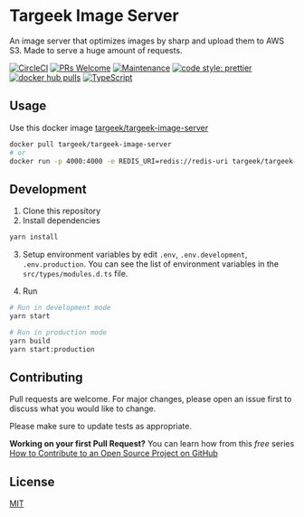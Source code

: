 # Targeek Image Server

An image server that optimizes images by sharp and upload them to AWS S3. Made to serve a huge amount of requests.

[![CircleCI](https://circleci.com/gh/targeek/targeek-image-server.svg?style=svg)](https://circleci.com/gh/targeek/targeek-image-server)
[![PRs Welcome](https://img.shields.io/badge/PRs-welcome-brightgreen.svg?style=flat-square)](http://makeapullrequest.com)
[![Maintenance](https://img.shields.io/badge/Maintained%3F-yes-green.svg)](https://github.com/targeek/targeek-image-server/graphs/commit-activity)
[![code style: prettier](https://img.shields.io/badge/code_style-prettier-ff69b4.svg?style=flat-square)](https://github.com/prettier/prettier)
[![docker hub pulls](https://img.shields.io/docker/pulls/targeek/targeek-image-server.svg)](https://hub.docker.com/r/targeek/targeek-image-server)
[![TypeScript](https://badges.frapsoft.com/typescript/awesome/typescript.png?v=101)](https://github.com/ellerbrock/typescript-badges/)

## Usage

Use this docker image [targeek/targeek-image-server](https://hub.docker.com/r/targeek/targeek-image-server)

```bash
docker pull targeek/targeek-image-server
# or
docker run -p 4000:4000 -e REDIS_URI=redis://redis-uri targeek/targeek-image-server
```

## Development

1. Clone this repository
2. Install dependencies

```bash
yarn install
```

3. Setup environment variables by edit `.env`, `.env.development`, `.env.production`. You can see the list of environment variables in the `src/types/modules.d.ts` file.

4. Run

```bash
# Run in development mode
yarn start

# Run in production mode
yarn build
yarn start:production
```

## Contributing

Pull requests are welcome. For major changes, please open an issue first to discuss what you would like to change.

Please make sure to update tests as appropriate.

**Working on your first Pull Request?** You can learn how from this _free_ series [How to Contribute to an Open Source Project on GitHub](https://egghead.io/series/how-to-contribute-to-an-open-source-project-on-github)

## License

[MIT](https://choosealicense.com/licenses/mit/)
